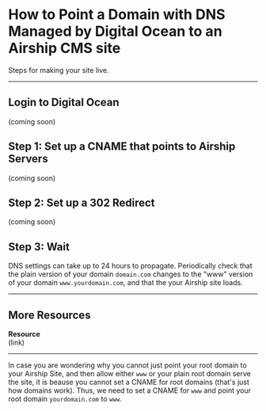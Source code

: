# How to Point a Domain with DNS Managed by Digital Ocean to an Airship CMS site
Steps for making your site live.

---

## Login to Digital Ocean
(coming soon)

## Step 1: Set up a CNAME that points to Airship Servers
(coming soon)

## Step 2: Set up a 302 Redirect
(coming soon)

## Step 3: Wait
DNS settings can take up to 24 hours to propagate. 
Periodically check that the plain version of your domain `domain.com` changes to the "www" version of your domain `www.yourdomain.com`, and that the your Airship site loads.

---

## More Resources

**Resource**  
(link)

---

In case you are wondering why you cannot just point your root domain to your Airship Site, and then allow either `www` or your plain root domain serve the site, it is beause you cannot set a CNAME for root domains (that's just how domains work). Thus, we need to set a CNAME for `www` and point your root domain `yourdomain.com` to `www`.
